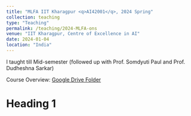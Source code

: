 ```yaml
---
title: "MLFA IIT Kharagpur <q>AI42001</q>, 2024 Spring"
collection: teaching
type: "Teaching"
permalink: /teaching/2024-MLFA-ons
venue: "IIT Kharagpur, Centre of Excellence in AI"
date: 2024-01-04
location: "India"
---
```

   I taught till Mid-semester (followed up with Prof. Somdyuti Paul and Prof. Dudheshna Sarkar) 
   
   Course Overview: <a href="https://drive.google.com/drive/folders/1H1dfuvs7YYrXtKPxcfkd5Oprr9CBxogR?usp=sharing">Google Drive Folder</a> 

Heading 1
======
  
  
   

